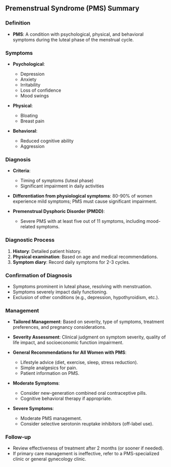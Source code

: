 ## Premenstrual Syndrome (PMS) Summary

### Definition
- **PMS**: A condition with psychological, physical, and behavioral symptoms during the luteal phase of the menstrual cycle.

### Symptoms
- **Psychological**: 
  - Depression
  - Anxiety
  - Irritability
  - Loss of confidence
  - Mood swings
  
- **Physical**: 
  - Bloating
  - Breast pain
  
- **Behavioral**: 
  - Reduced cognitive ability
  - Aggression

### Diagnosis
- **Criteria**:
  - Timing of symptoms (luteal phase)
  - Significant impairment in daily activities
- **Differentiation from physiological symptoms**: 80-90% of women experience mild symptoms; PMS must cause significant impairment.
  
- **Premenstrual Dysphoric Disorder (PMDD)**: 
  - Severe PMS with at least five out of 11 symptoms, including mood-related symptoms.

### Diagnostic Process
1. **History**: Detailed patient history.
2. **Physical examination**: Based on age and medical recommendations.
3. **Symptom diary**: Record daily symptoms for 2-3 cycles.

### Confirmation of Diagnosis
- Symptoms prominent in luteal phase, resolving with menstruation.
- Symptoms severely impact daily functioning.
- Exclusion of other conditions (e.g., depression, hypothyroidism, etc.).

### Management
- **Tailored Management**: Based on severity, type of symptoms, treatment preferences, and pregnancy considerations.
  
- **Severity Assessment**: Clinical judgment on symptom severity, quality of life impact, and socioeconomic function impairment.

- **General Recommendations for All Women with PMS**:
  - Lifestyle advice (diet, exercise, sleep, stress reduction).
  - Simple analgesics for pain.
  - Patient information on PMS.

- **Moderate Symptoms**: 
  - Consider new-generation combined oral contraceptive pills.
  - Cognitive behavioral therapy if appropriate.

- **Severe Symptoms**:
  - Moderate PMS management.
  - Consider selective serotonin reuptake inhibitors (off-label use).

### Follow-up
- Review effectiveness of treatment after 2 months (or sooner if needed).
- If primary care management is ineffective, refer to a PMS-specialized clinic or general gynecology clinic.